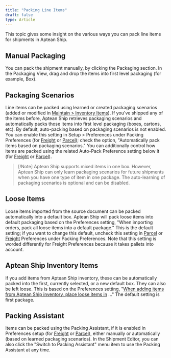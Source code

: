 ```yaml
---
title: "Packing Line Items"
draft: false
type: Article
---
```


This topic gives some insight on the various ways you can pack line items for shipments in Aptean Ship.
## Manual Packaging


You can pack the shipment manually, by clicking the Packaging section. In the Packaging View, drag and drop the items into first level packaging (for example, Box).
## Packaging Scenarios


Line items can be packed using learned or created packaging scenarios (added or modified in [Maintain > Inventory Items](http://ask.shipping.apteancloud.com/akb/packaging/)). If you've shipped any of the items before, Aptean Ship retrieves packaging scenarios and automatically packs those items into first level packaging (boxes, cartons, etc). By default, auto-packing based on packaging scenarios is not enabled. You can enable this setting in Setup > Preferences under Packing Preferences (for [Freight](http://ask.shipping.apteancloud.com/akb/fprefs-packing/) or [Parcel](http://ask.shipping.apteancloud.com/akb/pprefs-packing/)); check the option, "Automatically pack items based on packaging scenarios." You can additionally control how items are packed using the related Auto-Pack Preference setting below it (for [Freight](http://ask.shipping.apteancloud.com/akb/fprefs-packing/#auto-pack-preference) or [Parcel](http://ask.shipping.apteancloud.com/akb/pprefs-packing/#auto-pack-preference)).
>[!Note] Aptean Ship supports mixed items in one box. However, Aptean Ship can only learn packaging scenarios for future shipments when you have one type of item in one package. The auto-learning of packaging scenarios is optional and can be disabled. 
## Loose Items


Loose items imported from the source document can be packed automatically into a default box. Aptean Ship will pack loose items into default packaging based on the Preferences setting, "When importing orders, pack all loose items into a default package." This is the default setting; if you want to change this default, uncheck this setting in [Parcel](http://ask.shipping.apteancloud.com/akb/pprefs-packing/#when-importing-orders-pack-all-loose-items-into-default-packages) or [Freight](http://ask.shipping.apteancloud.com/akb/fprefs-packing/#automatically-pack-all-loose-items-and-packages-onto-one-pallet) Preferences under Packing Preferences. Note that this setting is worded differently for Freight Preferences because it takes pallets into account.
## Aptean Ship Inventory Items


If you add items from Aptean Ship inventory, these can be automatically packed into the first, currently selected, or a new default box. They can also be left loose. This is based on the Preferences setting, "[When adding items from Aptean Ship inventory, place loose items in](http://ask.shipping.apteancloud.com/akb/pprefs-packing/#when-adding-items-from-starship-inventory-place-loose-items-in) ..." The default setting is first package.
## Packing Assistant


Items can be packed using the Packing Assistant, if it is enabled in Preferences setup (for [Freight](http://ask.shipping.apteancloud.com/akb/fprefs-pack-assist/) or [Parcel](http://ask.shipping.apteancloud.com/akb/pprefs-pack-assist/)), either manually or automatically (based on learned packaging scenarios). In the Shipment Editor, you can also click the "Switch to Packing Assistant" menu item to use the Packing Assistant at any time.

